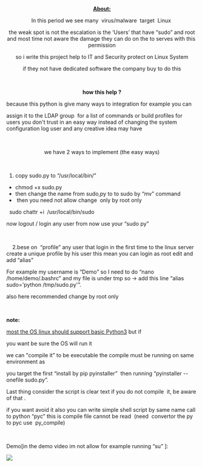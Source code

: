 <p style="text-align: center;"><span style="text-decoration: underline;"><strong>About:</strong></span></p>
<p style="text-align: center;"><span style="font-weight: 400;">In this period we see many&nbsp; virus/malware&nbsp; target&nbsp; Linux&nbsp;</span></p>
<p style="text-align: center;"><span style="font-weight: 400;">the weak spot is not the escalation is the &lsquo;Users&rsquo; that have &ldquo;sudo&rdquo; and root and most time not aware the damage they can do on the to serves with this&nbsp; permission</span></p>
<p style="text-align: center;"><span style="font-weight: 400;">so i write this project help to IT and Security protect on Linux System</span></p>
<p style="text-align: center;"><span style="font-weight: 400;">if they not have dedicated software the company buy to do this</span></p>
<p style="text-align: center;">&nbsp;</p>
<p style="text-align: center;"><strong>how this help ?</strong></p>
<p><span style="font-weight: 400;">because this python is give many ways to integration for example you can</span></p>
<p><span style="font-weight: 400;">assign it to the LDAP group&nbsp; for a list of commands or build profiles for users you don't trust in an easy way instead of changing the system configuration log user and any creative idea may have </span></p>
<p>&nbsp;</p>
<p style="text-align: center;"><span style="font-weight: 400;">we have 2 ways to implement (the easy ways)</span></p>
<p>&nbsp;</p>
<ol>
<li style="font-weight: 400;" aria-level="1"><span style="font-weight: 400;">copy sudo.py to &ldquo;/usr/local/bin/&rdquo;&nbsp;</span></li>
</ol>
<ul>
<li style="font-weight: 400;" aria-level="1"><span style="font-weight: 400;">chmod +x sudo.py</span></li>
<li style="font-weight: 400;" aria-level="1"><span style="font-weight: 400;">then change the name from sudo,py to to sudo by &ldquo;mv&rdquo; command&nbsp;</span></li>
<li style="font-weight: 400;" aria-level="1"><span style="font-weight: 400;">&nbsp;then you need not allow change&nbsp; only by root only</span></li>
</ul>
<p><span style="font-weight: 400;">&nbsp;&nbsp;sudo chattr +i&nbsp; /usr/local/bin/sudo&nbsp;</span></p>
<p><span style="font-weight: 400;">now logout / login any user from now use your &ldquo;sudo py&rdquo;&nbsp;</span></p>
<p>&nbsp;</p>
<p><span style="font-weight: 400;">&nbsp; &nbsp; 2.</span><span style="font-weight: 400;">bese on&nbsp; &ldquo;profile&rdquo; any user that login in the first time to the linux server create a unique profile by his user this mean you can login as root edit and add &ldquo;alias&rdquo;</span></p>
<p><span style="font-weight: 400;">For example my username is &ldquo;Demo&rdquo; so I need to do &ldquo;nano&nbsp; /home/demo/.bashrc&rdquo; and my file is under tmp so -&gt; add this line &ldquo;alias sudo='python /tmp/sudo.py'&rdquo;.</span></p>
<p><span style="font-weight: 400;">also here recommended change by root only&nbsp; </span></p>
<p>&nbsp;</p>
<p><strong>note:</strong></p>
<p><span style="font-weight: 400;"><span style="text-decoration: underline;">most the OS linux should support basic Python3</span> but if </span></p>
<p><span style="font-weight: 400;">you want be sure the OS will run it</span></p>
<p><span style="font-weight: 400;">we can "compile it&rdquo; to be executable the compile must be running on same environment as</span></p>
<p><span style="font-weight: 400;">you target the first &ldquo;install by pip </span><span style="font-weight: 400;">pyinstaller</span><span style="font-weight: 400;">&rdquo;&nbsp; then running &ldquo;</span><span style="font-weight: 400;">pyinstaller --onefile sudo.py&rdquo;.</span></p>
<p><span style="font-weight: 400;">Last thing consider the script is clear text if you do not </span><span style="font-weight: 400;">compile&nbsp; it, be aware of that .</span></p>
<p><span style="font-weight: 400;">if you want avoid it also you can write simple shell script by same name call to python &ldquo;pyc&rdquo; this is compile file cannot be read&nbsp; (need&nbsp; convertor the py to pyc use&nbsp; py_compile)</span></p>
<p>&nbsp;</p>
<p style="text-align: left;">Demo[in the demo video im not allow for example running &ldquo;su&rdquo; ]:</p>
<p><a href="https://asciinema.org/a/lm5xs8ugeR07HAM6ntgpJfrBb" target="_blank"><img src="https://asciinema.org/a/lm5xs8ugeR07HAM6ntgpJfrBb.svg" /></a></p>
